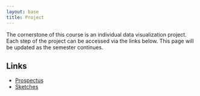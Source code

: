 ```yaml
---
layout: base
title: Project
---
```

The cornerstone of this course is an individual data visualization project. Each step of the project can be accessed via the links below. This page will be updated as the semester continues.

## Links
  - [Prospectus]({{site.baseurl}}/project/prospectus)
  - [Sketches]({{site.baseurl}}/project/sketches)